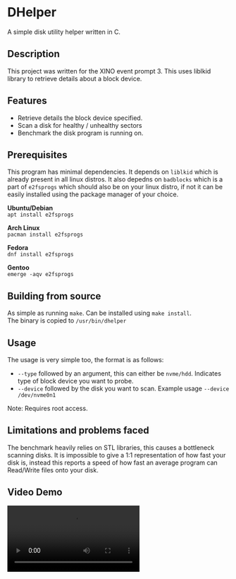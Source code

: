 # DHelper
A simple disk utility helper written in C.

## Description
This project was written for the XINO event prompt 3. This uses liblkid library to retrieve details
about a block device.

## Features
* Retrieve details the block device specified.
* Scan a disk for healthy / unhealthy sectors
* Benchmark the disk program is running on.

## Prerequisites
This program has minimal dependencies. It depends on `liblkid` which 
is already present in all linux distros. It also depedns on `badblocks` which is a part of `e2fsprogs`
which should also be on your linux distro, if not it can be easily installed using the package
manager of your choice.

**Ubuntu/Debian**  
`apt install e2fsprogs`

**Arch Linux**  
`pacman install e2fsprogs`

**Fedora**  
`dnf install e2fsprogs`

**Gentoo**  
`emerge -aqv e2fsprogs`

## Building from source
As simple as running `make`. Can be installed using `make install`.  
The binary is copied to `/usr/bin/dhelper`  

## Usage
The usage is very simple too, the format is as follows:
* `--type` followed by an argument, this can either be `nvme/hdd`. Indicates type of block device you want to probe.  
* `--device` followed by the disk you want to scan. Example usage `--device /dev/nvme0n1`  

Note: Requires root access.

## Limitations and problems faced
The benchmark heavily relies on STL libraries, this causes a bottleneck scanning disks. It is impossible to give a 1:1 representation of how fast your disk is, instead this reports a speed of how fast an average program can Read/Write files onto your disk.  

## Video Demo
![demo](https://raw.githubusercontent.com/jiro-too/dhelper/master/video_demo/output.mp4)
